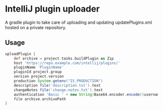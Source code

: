 # IntelliJ plugin uploader

A gradle plugin to take care of uploading and updating updatePlugins.xml hosted on a private repository.

## Usage

```groovy
uploadPlugin {
    def archive = project.tasks.buildPlugin as Zip
    host 'https://repo.example.com/intellij/plugins/'
    pluginName 'PluginName'
    pluginId project.group
    version project.version
    production System.getenv("IS_PRODUCTION")
    description file('description.txt').text
    changeNotes file('change-notes.txt').text
    authentication 'Basic ' + new String(Base64.encoder.encode((username + ":" + password).bytes))
    file archive.archivePath
}
```